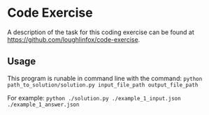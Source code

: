 # Code Exercise
A description of the task for this coding exercise can be found at https://github.com/loughlinfox/code-exercise.
## Usage
This program is runable in command line with the command: `python path_to_solution/solution.py input_file_path output_file_path`

For example: `python ./solution.py ./example_1_input.json ./example_1_answer.json`

